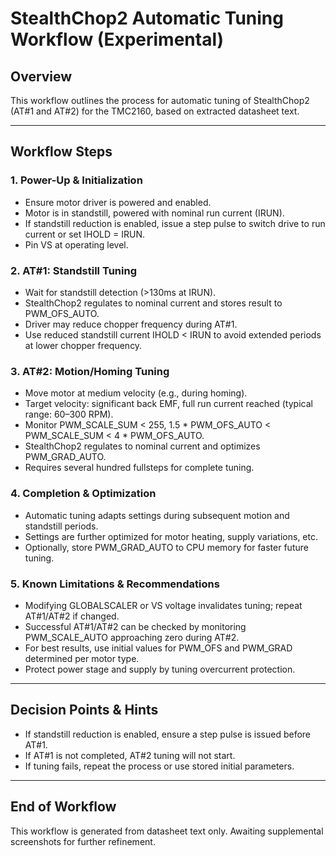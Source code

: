 # StealthChop2 Automatic Tuning Workflow (Experimental)

## Overview
This workflow outlines the process for automatic tuning of StealthChop2 (AT#1 and AT#2) for the TMC2160, based on extracted datasheet text.

---

## Workflow Steps

### 1. Power-Up & Initialization
- Ensure motor driver is powered and enabled.
- Motor is in standstill, powered with nominal run current (IRUN).
- If standstill reduction is enabled, issue a step pulse to switch drive to run current or set IHOLD = IRUN.
- Pin VS at operating level.

### 2. AT#1: Standstill Tuning
- Wait for standstill detection (>130ms at IRUN).
- StealthChop2 regulates to nominal current and stores result to PWM_OFS_AUTO.
- Driver may reduce chopper frequency during AT#1.
- Use reduced standstill current IHOLD < IRUN to avoid extended periods at lower chopper frequency.

### 3. AT#2: Motion/Homing Tuning
- Move motor at medium velocity (e.g., during homing).
- Target velocity: significant back EMF, full run current reached (typical range: 60–300 RPM).
- Monitor PWM_SCALE_SUM < 255, 1.5 * PWM_OFS_AUTO < PWM_SCALE_SUM < 4 * PWM_OFS_AUTO.
- StealthChop2 regulates to nominal current and optimizes PWM_GRAD_AUTO.
- Requires several hundred fullsteps for complete tuning.

### 4. Completion & Optimization
- Automatic tuning adapts settings during subsequent motion and standstill periods.
- Settings are further optimized for motor heating, supply variations, etc.
- Optionally, store PWM_GRAD_AUTO to CPU memory for faster future tuning.

### 5. Known Limitations & Recommendations
- Modifying GLOBALSCALER or VS voltage invalidates tuning; repeat AT#1/AT#2 if changed.
- Successful AT#1/AT#2 can be checked by monitoring PWM_SCALE_AUTO approaching zero during AT#2.
- For best results, use initial values for PWM_OFS and PWM_GRAD determined per motor type.
- Protect power stage and supply by tuning overcurrent protection.

---

## Decision Points & Hints
- If standstill reduction is enabled, ensure a step pulse is issued before AT#1.
- If AT#1 is not completed, AT#2 tuning will not start.
- If tuning fails, repeat the process or use stored initial parameters.

---

## End of Workflow

This workflow is generated from datasheet text only. Awaiting supplemental screenshots for further refinement.
